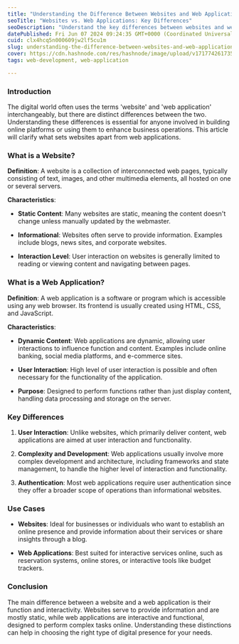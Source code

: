 ```yaml
---
title: "Understanding the Difference Between Websites and Web Applications"
seoTitle: "Websites vs. Web Applications: Key Differences"
seoDescription: "Understand the key differences between websites and web applications, including their characteristics, user interaction, and use cases"
datePublished: Fri Jun 07 2024 09:24:35 GMT+0000 (Coordinated Universal Time)
cuid: clx4hcq5n000609jw2lf5cu1m
slug: understanding-the-difference-between-websites-and-web-applications
cover: https://cdn.hashnode.com/res/hashnode/image/upload/v1717742617352/6709d1cf-76f9-4dab-b4ea-cf5268a5189d.webp
tags: web-development, web-application

---
```


### Introduction

The digital world often uses the terms 'website' and 'web application' interchangeably, but there are distinct differences between the two. Understanding these differences is essential for anyone involved in building online platforms or using them to enhance business operations. This article will clarify what sets websites apart from web applications.

### What is a Website?

**Definition**: A website is a collection of interconnected web pages, typically consisting of text, images, and other multimedia elements, all hosted on one or several servers.

**Characteristics**:

* **Static Content**: Many websites are static, meaning the content doesn't change unless manually updated by the webmaster.
    
* **Informational**: Websites often serve to provide information. Examples include blogs, news sites, and corporate websites.
    
* **Interaction Level**: User interaction on websites is generally limited to reading or viewing content and navigating between pages.
    

### What is a Web Application?

**Definition**: A web application is a software or program which is accessible using any web browser. Its frontend is usually created using HTML, CSS, and JavaScript.

**Characteristics**:

* **Dynamic Content**: Web applications are dynamic, allowing user interactions to influence function and content. Examples include online banking, social media platforms, and e-commerce sites.
    
* **User Interaction**: High level of user interaction is possible and often necessary for the functionality of the application.
    
* **Purpose**: Designed to perform functions rather than just display content, handling data processing and storage on the server.
    

### Key Differences

1. **User Interaction**: Unlike websites, which primarily deliver content, web applications are aimed at user interaction and functionality.
    
2. **Complexity and Development**: Web applications usually involve more complex development and architecture, including frameworks and state management, to handle the higher level of interaction and functionality.
    
3. **Authentication**: Most web applications require user authentication since they offer a broader scope of operations than informational websites.
    

### Use Cases

* **Websites**: Ideal for businesses or individuals who want to establish an online presence and provide information about their services or share insights through a blog.
    
* **Web Applications**: Best suited for interactive services online, such as reservation systems, online stores, or interactive tools like budget trackers.
    

### Conclusion

The main difference between a website and a web application is their function and interactivity. Websites serve to provide information and are mostly static, while web applications are interactive and functional, designed to perform complex tasks online. Understanding these distinctions can help in choosing the right type of digital presence for your needs.